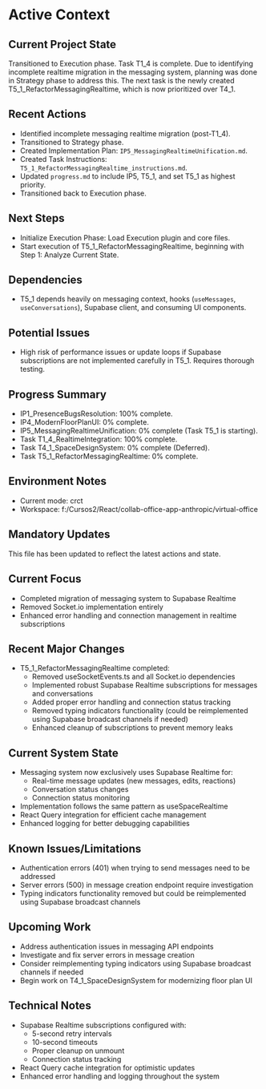 # Active Context

## Current Project State
Transitioned to Execution phase. Task T1_4 is complete. Due to identifying incomplete realtime migration in the messaging system, planning was done in Strategy phase to address this. The next task is the newly created T5_1_RefactorMessagingRealtime, which is now prioritized over T4_1.

## Recent Actions
- Identified incomplete messaging realtime migration (post-T1_4).
- Transitioned to Strategy phase.
- Created Implementation Plan: `IP5_MessagingRealtimeUnification.md`.
- Created Task Instructions: `T5_1_RefactorMessagingRealtime_instructions.md`.
- Updated `progress.md` to include IP5, T5_1, and set T5_1 as highest priority.
- Transitioned back to Execution phase.

## Next Steps
- Initialize Execution Phase: Load Execution plugin and core files.
- Start execution of T5_1_RefactorMessagingRealtime, beginning with Step 1: Analyze Current State.

## Dependencies
- T5_1 depends heavily on messaging context, hooks (`useMessages`, `useConversations`), Supabase client, and consuming UI components.

## Potential Issues
- High risk of performance issues or update loops if Supabase subscriptions are not implemented carefully in T5_1. Requires thorough testing.

## Progress Summary
- IP1_PresenceBugsResolution: 100% complete.
- IP4_ModernFloorPlanUI: 0% complete.
- IP5_MessagingRealtimeUnification: 0% complete (Task T5_1 is starting).
- Task T1_4_RealtimeIntegration: 100% complete.
- Task T4_1_SpaceDesignSystem: 0% complete (Deferred).
- Task T5_1_RefactorMessagingRealtime: 0% complete.

## Environment Notes
- Current mode: crct
- Workspace: f:/Cursos2/React/collab-office-app-anthropic/virtual-office

## Mandatory Updates
This file has been updated to reflect the latest actions and state.

## Current Focus
- Completed migration of messaging system to Supabase Realtime
- Removed Socket.io implementation entirely
- Enhanced error handling and connection management in realtime subscriptions

## Recent Major Changes
- T5_1_RefactorMessagingRealtime completed:
  - Removed useSocketEvents.ts and all Socket.io dependencies
  - Implemented robust Supabase Realtime subscriptions for messages and conversations
  - Added proper error handling and connection status tracking
  - Removed typing indicators functionality (could be reimplemented using Supabase broadcast channels if needed)
  - Enhanced cleanup of subscriptions to prevent memory leaks

## Current System State
- Messaging system now exclusively uses Supabase Realtime for:
  - Real-time message updates (new messages, edits, reactions)
  - Conversation status changes
  - Connection status monitoring
- Implementation follows the same pattern as useSpaceRealtime
- React Query integration for efficient cache management
- Enhanced logging for better debugging capabilities

## Known Issues/Limitations
- Authentication errors (401) when trying to send messages need to be addressed
- Server errors (500) in message creation endpoint require investigation
- Typing indicators functionality removed but could be reimplemented using Supabase broadcast channels

## Upcoming Work
- Address authentication issues in messaging API endpoints
- Investigate and fix server errors in message creation
- Consider reimplementing typing indicators using Supabase broadcast channels if needed
- Begin work on T4_1_SpaceDesignSystem for modernizing floor plan UI

## Technical Notes
- Supabase Realtime subscriptions configured with:
  - 5-second retry intervals
  - 10-second timeouts
  - Proper cleanup on unmount
  - Connection status tracking
- React Query cache integration for optimistic updates
- Enhanced error handling and logging throughout the system
